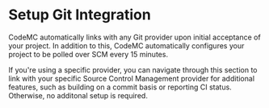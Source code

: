 # Setup Git Integration
CodeMC automatically links with any Git provider upon initial acceptance of your project. In addition to this, CodeMC automatically configures your project to be polled over SCM every 15 minutes.

If you're using a specific provider, you can navigate through this section to link with your specific Source Control Management provider for additional features, such as building on a commit basis or reporting CI status. Otherwise, no additonal setup is required.
